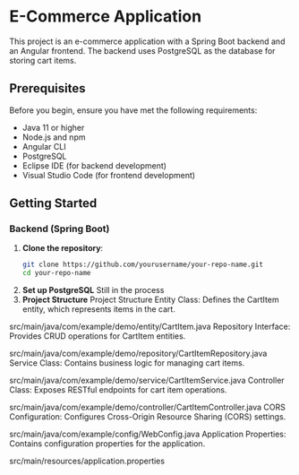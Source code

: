# E-Commerce Application

This project is an e-commerce application with a Spring Boot backend and an Angular frontend. The backend uses PostgreSQL as the database for storing cart items.

## Prerequisites

Before you begin, ensure you have met the following requirements:
- Java 11 or higher
- Node.js and npm
- Angular CLI
- PostgreSQL
- Eclipse IDE (for backend development)
- Visual Studio Code (for frontend development)

## Getting Started

### Backend (Spring Boot)

1. **Clone the repository**:
   ```bash
   git clone https://github.com/yourusername/your-repo-name.git
   cd your-repo-name
2. **Set up PostgreSQL**
   Still in the process
3. **Project Structure**
   Project Structure
Entity Class: Defines the CartItem entity, which represents items in the cart.

src/main/java/com/example/demo/entity/CartItem.java
Repository Interface: Provides CRUD operations for CartItem entities.

src/main/java/com/example/demo/repository/CartItemRepository.java
Service Class: Contains business logic for managing cart items.

src/main/java/com/example/demo/service/CartItemService.java
Controller Class: Exposes RESTful endpoints for cart item operations.

src/main/java/com/example/demo/controller/CartItemController.java
CORS Configuration: Configures Cross-Origin Resource Sharing (CORS) settings.

src/main/java/com/example/config/WebConfig.java
Application Properties: Contains configuration properties for the application.

src/main/resources/application.properties 
